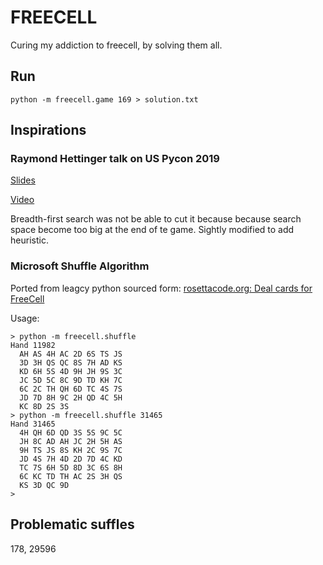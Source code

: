 # FREECELL

Curing my addiction to freecell, by solving them all.

## Run
```
python -m freecell.game 169 > solution.txt
```
## Inspirations

### Raymond Hettinger talk on US Pycon 2019

[Slides](https://rhettinger.github.io/index.html)

[Video](https://www.youtube.com/watch?v=_GP9OpZPUYc)

Breadth-first search was not be able to cut it because because search space become too big at the end of te game. Sightly modified to add heuristic.


### Microsoft Shuffle Algorithm

Ported from leagcy python sourced form: 
[rosettacode.org: Deal cards for FreeCell](https://rosettacode.org/wiki/Deal_cards_for_FreeCell#Python)

Usage:
```
> python -m freecell.shuffle
Hand 11982
  AH AS 4H AC 2D 6S TS JS
  3D 3H QS QC 8S 7H AD KS
  KD 6H 5S 4D 9H JH 9S 3C
  JC 5D 5C 8C 9D TD KH 7C
  6C 2C TH QH 6D TC 4S 7S
  JD 7D 8H 9C 2H QD 4C 5H
  KC 8D 2S 3S
> python -m freecell.shuffle 31465
Hand 31465
  4H QH 6D QD 3S 5S 9C 5C
  JH 8C AD AH JC 2H 5H AS
  9H TS JS 8S KH 2C 9S 7C
  JD 4S 7H 4D 2D 7D 4C KD
  TC 7S 6H 5D 8D 3C 6S 8H
  6C KC TD TH AC 2S 3H QS
  KS 3D QC 9D
>
```

## Problematic suffles

178, 29596